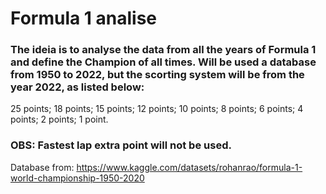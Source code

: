 # Formula 1 analise

### The ideia is to analyse the data from all the years of Formula 1 and define the Champion of all times. Will be used a database from 1950 to 2022, but the scorting system will be from the year 2022, as listed below:

25 points;
18 points;
15 points;
12 points;
10 points;
8 points;
6 points;
4 points;
2 points;
1 point.

### OBS: Fastest lap extra point will not be used.

Database from: https://www.kaggle.com/datasets/rohanrao/formula-1-world-championship-1950-2020
